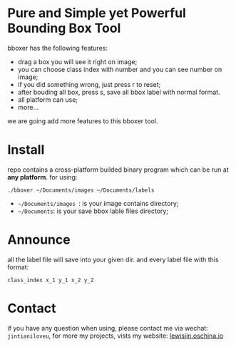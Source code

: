 # Pure and Simple yet Powerful Bounding Box Tool

bboxer has the following features:
* drag a box you will see it right on image;
* you can choose class index with number and you can see number on image;
* if you did something wrong, just press r to reset;
* after bouding all box, press s, save all bbox label with normal format.
* all platform can use;
* more...

we are going add more features to this bboxer tool.

# Install
repo contains a cross-platform builded binary program which can be run at **any platform**.
for using:
```
./bboxer ~/Documents/images ~/Documents/labels
```
* `~/Documents/images `: is your image contains directory;
* `~/Documents`: is your save bbox lable files directory;

# Announce

all the label file will save into your given dir. and every label file with this format:
```
class_index x_1 y_1 x_2 y_2
```

# Contact
if you have any question when using, please contact me via wechat: `jintianiloveu`, for more my projects, vists my website:
[lewisjin.oschina.io](https://lewisjin.oschina.io)

